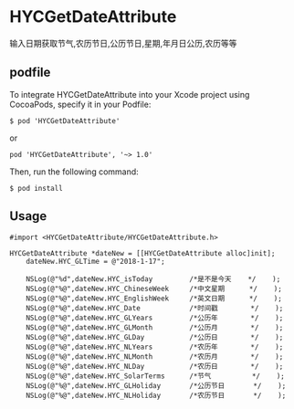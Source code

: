 # HYCGetDateAttribute
输入日期获取节气,农历节日,公历节日,星期,年月日公历,农历等等
## podfile
To integrate HYCGetDateAttribute into your Xcode project using CocoaPods, specify it in your Podfile:

`$ pod 'HYCGetDateAttribute'`

or

`pod 'HYCGetDateAttribute', '~> 1.0'`

Then, run the following command:

`$ pod install`

## Usage
`#import <HYCGetDateAttribute/HYCGetDateAttribute.h>`
```
HYCGetDateAttribute *dateNew = [[HYCGetDateAttribute alloc]init];
    dateNew.HYC_GLTime = @"2018-1-17";
    
    NSLog(@"%d",dateNew.HYC_isToday         /*是不是今天    */    );
    NSLog(@"%@",dateNew.HYC_ChineseWeek     /*中文星期      */    );
    NSLog(@"%@",dateNew.HYC_EnglishWeek     /*英文日期      */    );
    NSLog(@"%@",dateNew.HYC_Date            /*时间戳        */    );
    NSLog(@"%@",dateNew.HYC_GLYears         /*公历年        */    );
    NSLog(@"%@",dateNew.HYC_GLMonth         /*公历月        */    );
    NSLog(@"%@",dateNew.HYC_GLDay           /*公历日        */    );
    NSLog(@"%@",dateNew.HYC_NLYears         /*农历年        */    );
    NSLog(@"%@",dateNew.HYC_NLMonth         /*农历月        */    );
    NSLog(@"%@",dateNew.HYC_NLDay           /*农历日        */    );
    NSLog(@"%@",dateNew.HYC_SolarTerms      /*节气          */    );
    NSLog(@"%@",dateNew.HYC_GLHoliday       /*公历节日       */    );
    NSLog(@"%@",dateNew.HYC_NLHoliday       /*农历节日       */    );
```
